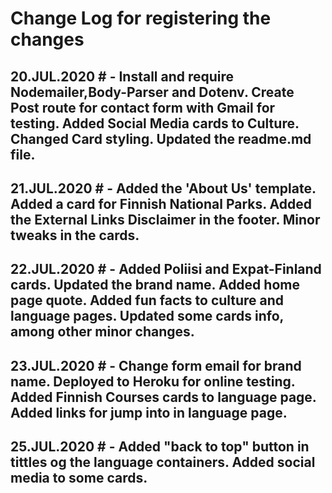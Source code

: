 # Change Log for registering the changes

## 20.JUL.2020 # - Install and require Nodemailer,Body-Parser and Dotenv. Create Post route for contact form with Gmail for testing. Added Social Media cards to Culture. Changed Card styling. Updated the readme.md file.

## 21.JUL.2020 # - Added the 'About Us' template. Added a card for Finnish National Parks. Added the External Links Disclaimer in the footer. Minor tweaks in the cards.

## 22.JUL.2020  # - Added Poliisi and Expat-Finland cards. Updated the brand name. Added home page quote. Added fun facts to culture and language pages. Updated some cards info, among other minor changes.

## 23.JUL.2020 # - Change form email for brand name. Deployed to Heroku for online testing. Added Finnish Courses cards to language page. Added links for jump into in language page.

## 25.JUL.2020 # - Added "back to top" button in tittles og the language containers. Added social media to some cards.